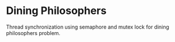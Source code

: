# Dining Philosophers

Thread synchronization using semaphore and mutex lock for dining philosophers problem. 
